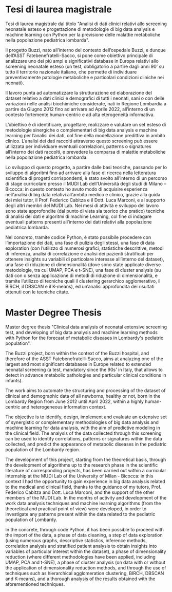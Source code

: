 # Tesi di laurea magistrale

Tesi di laurea magistrale dal titolo "Analisi di dati clinici relativi allo screening neonatale esteso e progettazione di metodologie di big data analysis e machine learning con Python per la previsione delle malattie metaboliche nella popolazione pediatrica lombarda".

Il progetto Buzzi, nato all’interno del contesto dell’ospedale Buzzi, e dunque dell’ASST Fatebenefratelli-Sacco, si pone come obiettivo principale di analizzare uno dei più ampi e significativi database in Europa relativi allo screening neonatale esteso (un test, obbligatorio a partire dagli anni 90’ su tutto il territorio nazionale italiano, che permette di individuare preventivamente patologie metaboliche e particolari condizioni cliniche nei neonati).

Il lavoro punta ad automatizzare la strutturazione ed elaborazione del dataset relativo a dati clinici e demografici di tutti i neonati, sani o con delle variazioni nelle analisi biochimiche considerate, nati in Regione Lombardia a partire da Giugno 2012 fino ad arrivare ad Aprile 2022, all’interno di un contesto fortemente human-centric e ad alta eterogeneità informativa.

L’obiettivo è di identificare, progettare, realizzare e valutare un set esteso di metodologie sinergiche o complementari di big data analysis e machine learning per l’analisi dei dati, col fine della modellazione predittiva in ambito clinico. L’analisi dei dati raccolti attraverso questo screening può essere utilizzata per individuare eventuali correlazioni, patterns o signatures all’interno dei dati raccolti, e prevedere la comparsa di malattie metaboliche nella popolazione pediatrica lombarda.

Lo sviluppo di questo progetto, a partire dalle basi teoriche, passando per lo sviluppo di algoritmi fino ad arrivare alla fase di ricerca nella letteratura scientifica di progetti corrispondenti, è stato svolto all’interno di un percorso di stage curricolare presso il MUDI Lab dell’Università degli studi di Milano – Bicocca: in questo contesto ho avuto modo di acquisire esperienza nell’analisi di big data relativi all’ambito medico e clinico, grazie alla guida dei miei tutor, il Prof. Federico Cabitza e il Dott. Luca Marconi, e al supporto degli altri membri del MUDI Lab. Nei mesi di attività e sviluppo del lavoro sono state approfondite (dal punto di vista sia teorico che pratico) tecniche di analisi dei dati e algoritmi di machine Learning, col fine di indagare eventuali patterns presenti all’interno dei dati relativi alla popolazione pediatrica lombarda.

Nel concreto, tramite codice Python, è stato possibile procedere con l’importazione dei dati, una fase di pulizia degli stessi, una fase di data exploration (con l’utilizzo di numerosi grafici, statistiche descrittive, metodi di inferenza, analisi di correlazione e analisi dei pazienti stratificati per ottenere insights su variabili di particolare interesse all’interno del dataset), una fase di riduzione di dimensionalità (dove sono state applicate diverse metodologie, tra cui UMAP, PCA e t-SNE), una fase di cluster analysis (su dati con o senza applicazione di metodi di riduzione di dimensionalità, e tramite l’utilizzo di tecniche quali il clustering gerarchico agglomerativo, il BIRCH, il DBSCAN e il K-means), ed un’analisi approfondita dei risultati ottenuti con le tecniche citate.




# Master Degree Thesis

Master degree thesis "Clinical data analysis of neonatal extensive screening test, and developing of big data analysis and machine learning methods with Python for the forecast of metabolic diseases in Lombardy's pediatric population".

The Buzzi project, born within the context of the Buzzi hospital, and therefore of the ASST Fatebenefratelli-Sacco, aims at analyzing one of the largest and most significant databases in Europe related to extended neonatal screening (a test, mandatory since the 90s' in Italy, that allows to detect in advance metabolic pathologies and particular clinical conditions in infants).

The work aims to automate the structuring and processing of the dataset of clinical and demographic data of all newborns, healthy or not, born in the Lombardy Region from June 2012 until April 2022, within a highly human-centric and heterogeneous information context.

The objective is to identify, design, implement and evaluate an extensive set of synergistic or complementary methodologies of big data analysis and machine learning for data analysis, with the aim of predictive modeling in the clinical field. The analysis of the data collected through this screening can be used to identify correlations, patterns or signatures within the data collected, and predict the appearance of metabolic diseases in the pediatric population of the Lombardy region. 

The development of this project, starting from the theoretical basis, through the development of algorithms up to the research phase in the scientific literature of corresponding projects, has been carried out within a curricular internship at the MUDI Lab of the University of Milan - Bicocca: in this context I had the opportunity to gain experience in big data analysis related to the medical and clinical field, thanks to the guidance of my tutors, Prof. Federico Cabitza and Dott. Luca Marconi, and the support of the other members of the MUDI Lab. In the months of activity and development of the work data analysis techniques and machine learning algorithms (from the theoretical and practical point of view) were developed, in order to investigate any patterns present within the data related to the pediatric population of Lombardy.

In the concrete, through code Python, it has been possible to proceed with the import of the data, a phase of data cleaning, a step of data exploration (using numerous graphs, descriptive statistics, inference methods, correlation analysis and stratified patient analysis to obtain insights into variables of particular interest within the dataset), a phase of dimensionality reduction (where different methodologies have been applied, including UMAP, PCA and t-SNE), a phase of cluster analysis (on data with or without the application of dimensionality reduction methods, and through the use of techniques such as hierarchical agglomeration clustering, BIRCH, DBSCAN and K-means), and a thorough analysis of the results obtained with the aforementioned techniques.
